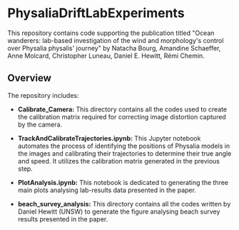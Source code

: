 # PhysaliaDriftLabExperiments

This repository contains code supporting the publication titled "Ocean wanderers: lab-based investigation of the wind and morphology's control over Physalia physalis' journey" by Natacha Bourg, Amandine Schaeffer, Anne Molcard, Christopher Luneau, Daniel E. Hewitt, Rémi Chemin.

## Overview

The repository includes:

- **Calibrate_Camera:** This directory contains all the codes used to create the calibration matrix required for correcting image distortion captured by the camera.

- **TrackAndCalibrateTrajectories.ipynb:** This Jupyter notebook automates the process of identifying the positions of Physalia models in the images and calibrating their trajectories to determine their true angle and speed. It utilizes the calibration matrix generated in the previous step.

- **PlotAnalysis.ipynb:** This notebook is dedicated to generating the three main plots analysing lab-results data presented in the paper.

- **beach_survey_analysis:** This directory contains all the codes written by Daniel Hewitt (UNSW) to generate the figure analysing beach survey results presented in the paper.
